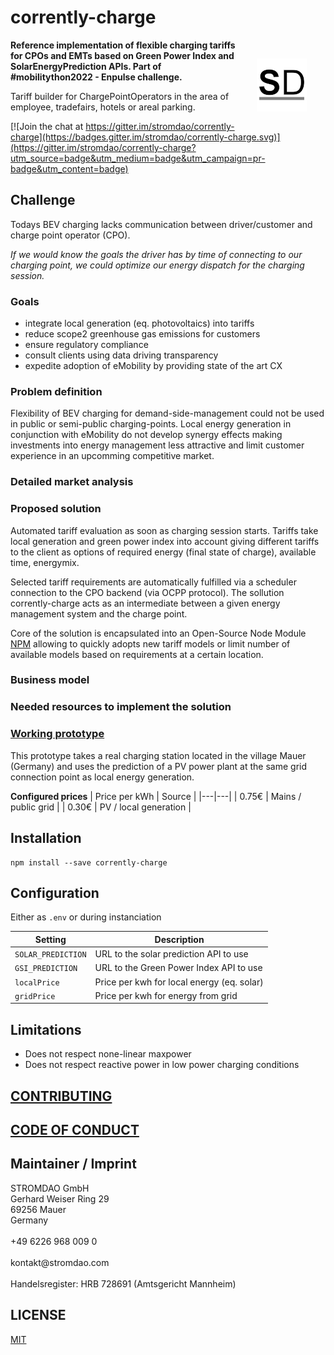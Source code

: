 # corrently-charge

<a href="https://stromdao.de/" target="_blank" title="STROMDAO - Digital Energy Infrastructure"><img src="./static/stromdao.png" align="right" height="85px" hspace="30px" vspace="30px"></a>

**Reference implementation of flexible charging tariffs for CPOs and EMTs based on Green Power Index and SolarEnergyPrediction APIs. Part of #mobilitython2022  - Enpulse challenge.**

Tariff builder for ChargePointOperators in the area of employee, tradefairs, hotels or areal parking.  

[![Join the chat at https://gitter.im/stromdao/corrently-charge](https://badges.gitter.im/stromdao/corrently-charge.svg)](https://gitter.im/stromdao/corrently-charge?utm_source=badge&utm_medium=badge&utm_campaign=pr-badge&utm_content=badge)


## Challenge
Todays BEV charging lacks communication between driver/customer and charge point operator (CPO).

*If we would know the goals the driver has by time of connecting to our charging point, we could optimize our  energy dispatch for the charging session.*

### Goals
- integrate local generation (eq. photovoltaics) into tariffs
- reduce scope2 greenhouse gas emissions for customers
- ensure regulatory compliance   
- consult clients using data driving transparency
- expedite adoption of eMobility by providing  state of the art CX

### Problem definition
Flexibility of BEV charging for demand-side-management could not be used in public or semi-public charging-points. Local energy generation in conjunction with eMobility do not develop synergy effects making investments into energy management less attractive and limit customer experience in an upcomming competitive market.   

### Detailed market analysis

### Proposed solution
Automated tariff evaluation as soon as charging session starts. Tariffs take local generation and green power index into account giving different tariffs to the client as options of required energy (final state of charge), available time, energymix.

Selected tariff requirements are automatically fulfilled via a scheduler connection to the CPO backend (via OCPP protocol). The sollution corrently-charge acts as an intermediate between a given energy management system and the charge point.

Core of the solution is encapsulated into an Open-Source Node Module [NPM](https://www.npmjs.com/package/corrently-charge) allowing to quickly adopts new tariff models or limit number of available models based on requirements at a certain location.

### Business model

### Needed resources to implement the solution

### [Working prototype](https://smith.corrently.cloud/app/mobilitython-corrently-charge/tariff-selection-631dc4f8caf77e03f003740b)
This prototype takes a real charging station located in the village Mauer (Germany) and uses the prediction of a PV power plant at the same grid connection point as local energy generation.

**Configured prices**
| Price per kWh | Source |
|---|---|
| 0.75€ | Mains / public grid |
| 0.30€ | PV / local generation |

## Installation
```
npm install --save corrently-charge
```

## Configuration
Either as  `.env` or during instanciation

| Setting | Description |
|---|---|
| `SOLAR_PREDICTION` | URL to the solar prediction API to use |
| `GSI_PREDICTION` | URL to the Green Power Index API to use |
| `localPrice`  | Price per kwh for local energy (eq. solar) |
| `gridPrice`   | Price per kwh for energy from grid |



## Limitations
- Does not respect none-linear maxpower
- Does not respect reactive power in low power charging conditions

## [CONTRIBUTING](https://github.com/energychain/corrently-charge/blob/main/CONTRIBUTING.md)

## [CODE OF CONDUCT](https://github.com/energychain/corrently-charge/blob/main/CODE_OF_CONDUCT.md)


## Maintainer / Imprint

<addr>
STROMDAO GmbH  <br/>
Gerhard Weiser Ring 29  <br/>
69256 Mauer  <br/>
Germany  <br/>
  <br/>
+49 6226 968 009 0  <br/>
  <br/>
kontakt@stromdao.com  <br/>
  <br/>
Handelsregister: HRB 728691 (Amtsgericht Mannheim)
</addr>


## LICENSE
[MIT](./LICENSE)
